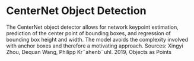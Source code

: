 # CenterNet Object Detection 

The CenterNet object detector allows for network keypoint
estimation, prediction of the center point of bounding boxes,
and regression of bounding box height and width. The model
avoids the complexity involved with anchor boxes and therefore
a motivating approach.
Sources: 
Xingyi Zhou, Dequan Wang, Philipp Kr¨ahenb¨uhl. 2019, Objects as
Points
